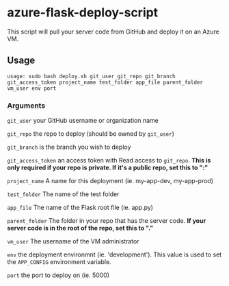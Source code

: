 # azure-flask-deploy-script
This script will pull your server code from GitHub and deploy it on an Azure VM.

## Usage
`usage: sudo bash deploy.sh git_user git_repo git_branch git_access_token project_name test_folder app_file parent_folder vm_user env port`

### Arguments
`git_user` your GitHub username or organization name

`git_repo` the repo to deploy (should be owned by `git_user`)

`git_branch` is the branch you wish to deploy

`git_access_token` an access token with Read access to `git_repo`. **This is only required if your repo is private. If it's a public repo, set this to ":"**

`project_name` A name for this deployment (ie. my-app-dev, my-app-prod)

`test_folder` The name of the test folder

`app_file` The name of the Flask root file (ie. app.py)

`parent_folder` The folder in your repo that has the server code. **If your server code is in the root of the repo, set this to "."**

`vm_user` The username of the VM administrator

`env` the deployment environmnt (ie. 'development'). This value is used to set the `APP_CONFIG` environment variable.

`port` the port to deploy on (ie. 5000)